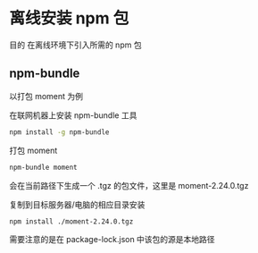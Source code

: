 # 离线安装 npm 包

目的 在离线环境下引入所需的 npm 包

## npm-bundle

以打包 moment 为例

在联网机器上安装 npm-bundle 工具

```bash
npm install -g npm-bundle
```

打包 moment

```bash
npm-bundle moment
```

会在当前路径下生成一个 .tgz 的包文件，这里是 moment-2.24.0.tgz

复制到目标服务器/电脑的相应目录安装

```bash
npm install ./moment-2.24.0.tgz
```

需要注意的是在 package-lock.json 中该包的源是本地路径

